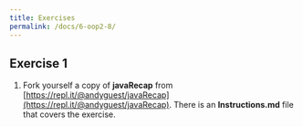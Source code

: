 ```yaml
---
title: Exercises
permalink: /docs/6-oop2-8/
---
```


## Exercise 1
1. Fork yourself a copy of **javaRecap** from [https://repl.it/@andyguest/javaRecap](https://repl.it/@andyguest/javaRecap). There is an **Instructions.md** file that covers the exercise. 
